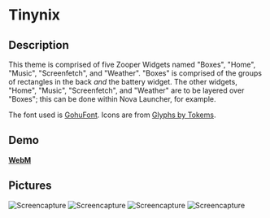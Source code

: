 # Tinynix

## Description
This theme is comprised of five Zooper Widgets named "Boxes", "Home", "Music", "Screenfetch", and "Weather". "Boxes" is comprised of the groups of rectangles in the back *and* the battery widget. The other widgets, "Home", "Music", "Screenfetch", and "Weather" are to be layered over "Boxes"; this can be done within Nova Launcher, for example.

The font used is [GohuFont](http://font.gohu.org/). Icons are from [Glyphs by Tokems](http://forum.xda-developers.com/android/themes/icons-pack-glyphs-tokems-t3019186).

## Demo
  **[WebM](https://676339784.github.io/Tinynix/okdeul.webm)**
  
## Pictures
  ![Screencapture](https://676339784.github.io/Tinynix/Screenshot_2015-06-12-21-27-31.png "Screencapture")
  ![Screencapture](https://676339784.github.io/Tinynix/Screenshot_2015-06-12-22-59-26.png "Screencapture")
  ![Screencapture](https://676339784.github.io/Tinynix/Screenshot_2015-06-10-16-13-46.png "Screencapture")
  ![Screencapture](https://676339784.github.io/Tinynix/Screenshot_2015-06-12-21-27-46.png "Screencapture")
  

  
